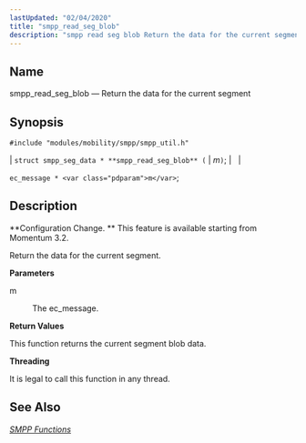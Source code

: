 ```yaml
---
lastUpdated: "02/04/2020"
title: "smpp_read_seg_blob"
description: "smpp read seg blob Return the data for the current segment struct smpp seg data smpp read seg blob m ec message m Configuration Change This feature is available starting from Momentum 3 2 Return the data for the current segment m The ec message This function returns the current..."
---
```


<a name="apis.smpp_read_seg_blob"></a> 
## Name

smpp_read_seg_blob — Return the data for the current segment

## Synopsis

`#include "modules/mobility/smpp/smpp_util.h"`

| `struct smpp_seg_data * **smpp_read_seg_blob** (` | <var class="pdparam">m</var>`)`; |   |

`ec_message * <var class="pdparam">m</var>`;<a name="idp61505440"></a> 
## Description

**Configuration Change. ** This feature is available starting from Momentum 3.2.

Return the data for the current segment.

**<a name="idp61508320"></a> Parameters**

<dl class="variablelist">

<dt>m</dt>

<dd>

The ec_message.

</dd>

</dl>

**<a name="idp61511024"></a> Return Values**

This function returns the current segment blob data.

**<a name="idp61511968"></a> Threading**

It is legal to call this function in any thread.

<a name="idp61513072"></a> 
## See Also

[*SMPP Functions*](/momentum/3/3-api/smpp)
